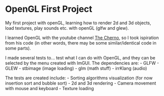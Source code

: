 # OpenGL First Project
My first project with openGL, learning how to render 2d and 3d objects, load textures, play sounds etc. with openGL (glfw and glew).

I learned OpenGL with the youtube channel [The Cherno](https://www.youtube.com/channel/UCQ-W1KE9EYfdxhL6S4twUNw), so I took ispiration from his code (in other words, there may be some similar/identical code in some parts).

I made several tests to... test what I can do with OpenGL, and they can be selected by the menu created with ImGUI.
The dependencies are:
    - GLFW
    - GLEW
    - stbimage (image loading)
    - glm (math stuff)
    - irrKlang (audio)

The tests are created include:
    - Sorting algorithms visualization (for now insertion sort and bubble sort)
    - 2d and 3d rendering
    - Camera movement with mouse and keyboard
    - Texture loading
